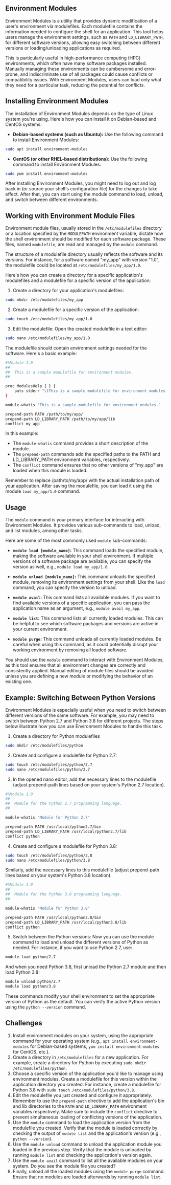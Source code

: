 ## Environment Modules

Environment Modules is a utility that provides dynamic modification of a user's environment via modulefiles. Each modulefile contains the information needed to configure the shell for an application. This tool helps users manage the environment settings, such as `PATH` and `LD_LIBRARY_PATH`, for different software versions, allowing easy switching between different versions or loading/unloading applications as required.

This is particularly useful in high-performance computing (HPC) environments, which often have many software packages installed. Manually managing these environments can be cumbersome and error-prone, and indiscriminate use of all packages could cause conflicts or compatibility issues. With Environment Modules, users can load only what they need for a particular task, reducing the potential for conflicts.

## Installing Environment Modules

The installation of Environment Modules depends on the type of Linux system you're using. Here's how you can install it on Debian-based and CentOS systems:

* **Debian-based systems (such as Ubuntu):** Use the following command to install Environment Modules:

```bash
sudo apt install environment-modules
```

* **CentOS (or other RHEL-based distributions):** Use the following command to install Environment Modules:

```bash
sudo yum install environment-modules
```

After installing Environment Modules, you might need to log out and log back in (or source your shell's configuration file) for the changes to take effect. After that, you can start using the module command to load, unload, and switch between different environments.

## Working with Environment Module Files

Environment module files, usually stored in the `/etc/modulefiles` directory or a location specified by the `MODULEPATH` environment variable, dictate how the shell environment should be modified for each software package. These files, named `modulefile`, are read and managed by the `module` command.

The structure of a modulefile directory usually reflects the software and its versions. For instance, for a software named "my_app" with version "1.0", the modulefile could be located at `/etc/modulefiles/my_app/1.0`.

Here's how you can create a directory for a specific application's modulefiles and a modulefile for a specific version of the application:

1. Create a directory for your application's modulefiles:

```bash
sudo mkdir /etc/modulefiles/my_app
```

2. Create a modulefile for a specific version of the application:

```bash
sudo touch /etc/modulefiles/my_app/1.0
```

3. Edit the modulefile: Open the created modulefile in a text editor:

```bash
sudo nano /etc/modulefiles/my_app/1.0
```

The modulefile should contain environment settings needed for the software. Here's a basic example:

```bash
#%Module 1.0
##
##  This is a sample modulefile for environment modules.
##

proc ModulesHelp { } {
    puts stderr "\tThis is a sample modulefile for environment modules."
}

module-whatis "This is a sample modulefile for environment modules."

prepend-path PATH /path/to/my/app/
prepend-path LD_LIBRARY_PATH /path/to/my/app/lib
conflict my_app
```

In this example:

- The `module-whatis` command provides a short description of the module.
- The `prepend-path` commands add the specified paths to the PATH and LD_LIBRARY_PATH environment variables, respectively.
- The `conflict` command ensures that no other versions of "my_app" are loaded when this module is loaded.

Remember to replace /path/to/my/app/ with the actual installation path of your application. After saving the modulefile, you can load it using the module `load my_app/1.0` command.

## Usage

The `module` command is your primary interface for interacting with Environment Modules. It provides various sub-commands to load, unload, and list modules, among other tasks.

Here are some of the most commonly used `module` sub-commands:

- **`module load [module_name]`:** This command loads the specified module, making the software available in your shell environment. If multiple versions of a software package are available, you can specify the version as well, e.g., `module load my_app/1.0`.

- **`module unload [module_name]`:** This command unloads the specified module, removing its environment settings from your shell. Like the `load` command, you can specify the version to unload.

- **`module avail`:** This command lists all available modules. If you want to find available versions of a specific application, you can pass the application name as an argument, e.g., `module avail my_app`.

- **`module list`:** This command lists all currently loaded modules. This can be helpful to see which software packages and versions are active in your current environment.

- **`module purge`:** This command unloads all currently loaded modules. Be careful when using this command, as it could potentially disrupt your working environment by removing all loaded software.

You should use the `module` command to interact with Environment Modules, as this tool ensures that all environment changes are correctly and consistently applied. Manual editing of module files should be avoided unless you are defining a new module or modifying the behavior of an existing one.

## Example: Switching Between Python Versions

Environment Modules is especially useful when you need to switch between different versions of the same software. For example, you may need to switch between Python 2.7 and Python 3.8 for different projects. The steps below illustrate how you can use Environment Modules to handle this task.

1. Create a directory for Python modulefiles

```bash
sudo mkdir /etc/modulefiles/python
```

2. Create and configure a modulefile for Python 2.7:

```bash
sudo touch /etc/modulefiles/python/2.7
sudo nano /etc/modulefiles/python/2.7
```

3. In the opened nano editor, add the necessary lines to the modulefile (adjust prepend-path lines based on your system's Python 2.7 location).

```bash
#%Module 1.0
##
##  Module for the Python 2.7 programming language.
##

module-whatis "Module for Python 2.7"

prepend-path PATH /usr/local/python2.7/bin
prepend-path LD_LIBRARY_PATH /usr/local/python2.7/lib
conflict python
```

4. Create and configure a modulefile for Python 3.8:

```bash
sudo touch /etc/modulefiles/python/3.8
sudo nano /etc/modulefiles/python/3.8
```

Similarly, add the necessary lines to this modulefile (adjust prepend-path lines based on your system's Python 3.8 location).

```bash
#%Module 1.0
##
##  Module for the Python 3.8 programming language.
##

module-whatis "Module for Python 3.8"

prepend-path PATH /usr/local/python3.8/bin
prepend-path LD_LIBRARY_PATH /usr/local/python3.8/lib
conflict python
```

5. Switch between the Python versions: Now you can use the module command to load and unload the different versions of Python as needed. For instance, if you want to use Python 2.7, use:

```bash
module load python/2.7
```

And when you need Python 3.8, first unload the Python 2.7 module and then load Python 3.8:

```bash
module unload python/2.7
module load python/3.8
```

These commands modify your shell environment to set the appropriate version of Python as the default. You can verify the active Python version using the `python --version` command.

## Challenges

1. Install environment modules on your system, using the appropriate command for your operating system (e.g., `apt install environment-modules` for Debian-based systems, `yum install environment-modules` for CentOS, etc.).
2. Create a directory in `/etc/modulefiles` for a new application. For example, create a directory for Python by executing `sudo mkdir /etc/modulefiles/python`.
3. Choose a specific version of the application you'd like to manage using environment modules. Create a modulefile for this version within the application directory you created. For instance, create a modulefile for Python 3.8 with `sudo touch /etc/modulefiles/python/3.8`.
4. Edit the modulefile you just created and configure it appropriately. Remember to use the `prepend-path` directive to add the application's bin and lib directories to the `PATH` and `LD_LIBRARY_PATH` environment variables respectively. Make sure to include the `conflict` directive to prevent simultaneous loading of conflicting versions of the application.
5. Use the `module` command to load the application version from the modulefile you created. Verify that the module is loaded correctly by checking the output of `module list` and the application's version (e.g., `python --version`).
6. Use the `module unload` command to unload the application module you loaded in the previous step. Verify that the module is unloaded by running `module list` and checking the application's version again.
7. Use the `module avail` command to list all the available modules on your system. Do you see the module file you created?
8. Finally, unload all the loaded modules using the `module purge` command. Ensure that no modules are loaded afterwards by running `module list`.
